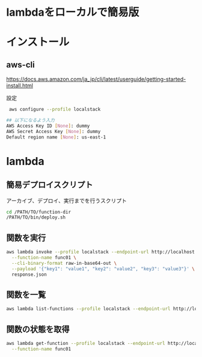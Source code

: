 # lambdaをローカルで簡易版


# インストール
## aws-cli
https://docs.aws.amazon.com/ja_jp/cli/latest/userguide/getting-started-install.html

設定
```bash
 aws configure --profile localstack

## 以下になるよう入力
AWS Access Key ID [None]: dummy
AWS Secret Access Key [None]: dummy
Default region name [None]: us-east-1
```

# lambda
## 簡易デプロイスクリプト
アーカイブ、デプロイ、実行までを行うスクリプト
```bash
cd /PATH/TO/function-dir
/PATH/TO/bin/deploy.sh
```

## 関数を実行
```bash
aws lambda invoke --profile localstack --endpoint-url http://localhost:4566 \
  --function-name func01 \
  --cli-binary-format raw-in-base64-out \
  --payload '{"key1": "value1", "key2": "value2", "key3": "value3"}' \
  response.json
```
## 関数を一覧
```bash
aws lambda list-functions --profile localstack --endpoint-url http://localhost:4566
```

## 関数の状態を取得
```bash
aws lambda get-function --profile localstack --endpoint-url http://localhost:4566 \
  --function-name func01
```
